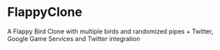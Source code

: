 # FlappyClone
A Flappy Bird Clone with multiple birds and randomized pipes + Twitter, Google Game Services and Twitter integration
